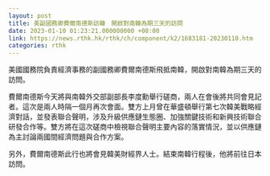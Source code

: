 ```yaml
---
layout: post
title: 美副國務卿費爾南德斯訪韓　開啟對南韓為期三天的訪問
date: 2023-01-10 01:23:21.000000000 +08:00
link: https://news.rthk.hk/rthk/ch/component/k2/1683181-20230110.htm
categories: rthk
---
```


美國國務院負責經濟事務的副國務卿費爾南德斯飛抵南韓，開啟對南韓為期三天的訪問。

費爾南德斯今天將與南韓外交部副部長李度勳舉行磋商，兩人在會後將共同會見記者。這次是兩人時隔一個月再次會面。雙方上月曾在華盛頓舉行第七次韓美戰略經濟對話，並發表聯合聲明，涉及升級供應鏈生態圈、加強關鍵技術和新興技術聯合研發合作等。雙方將在這次磋商中檢視聯合聲明主要內容的落實情況，並以供應鏈為主討論兩國間經濟問題與合作方案。

另外，費爾南德斯此行也將會見韓美財經界人士。結束南韓行程後，他將前往日本訪問。
